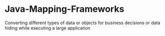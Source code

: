 # Java-Mapping-Frameworks
Converting different types of data or objects for business decisions or data hiding while executing a large application
